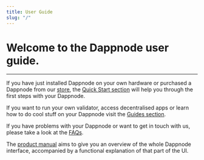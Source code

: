 ```yaml
---
title: User Guide
slug: "/"
---
```


Welcome to the Dappnode user guide.
===
---
If you have just installed Dappnode on your own hardware or purchased a Dappnode from our [store](https://shop.dappnode.io/), the [Quick Start section](/user/quick-start/first-steps) will help you through the first steps with your Dappnode.

If you want to run your own validator, access decentralised apps or learn how to do cool stuff on your Dappnode visit the [Guides section](/user/guides/).

If you have problems with your Dappnode or want to get in touch with us, please take a look at the [FAQs](/user/faq/general).

The [product manual](/user/product-manual/dashboard) aims to give you an overview of the whole Dappnode interface, accompanied by a functional explanation of that part of the UI.